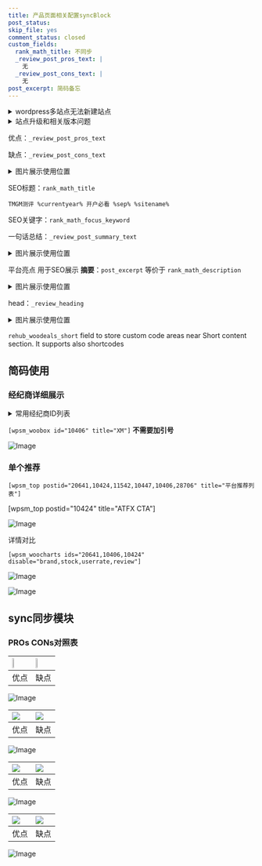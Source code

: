 ```yaml
---
title: 产品页面相关配置syncBlock
post_status: 
skip_file: yes
comment_status: closed
custom_fields:
  rank_math_title: 不同步
  _review_post_pros_text: |
    无
  _review_post_cons_text: |
    无
post_excerpt: 简码备忘
---
```

<details><summary>wordpress多站点无法新建站点</summary>

<li>和报错需要清理cookies一样的原因</li>
<li>wp-config.php里面<code>define( 'SUBDOMAIN_INSTALL', false );//子域名安装</code></li>
<li>新建子站点是用<code>define( 'SUBDOMAIN_INSTALL', true);//子域名安装</code> 完成以后，改成<code>false</code></li>
</details>

<details><summary>站点升级和相关版本问题</summary>

<p>wordpress：5.9.9
woocommerce：7.5.1
出现问题的地方：主题选项里面>><strong>Product layout >>compact style</strong></p>
<p>如何出现没有用过的字段 导致无法保存。先导出配置 然后进行修改，后面再次恢复即可。</p>
<p>出现部分字段无法显示时，需要返回默认布局后，对产品进行保存就好了。</p>
<p></p>
</details>

优点：`_review_post_pros_text`

缺点：`_review_post_cons_text`

<details><summary>图片展示使用位置</summary>

<img src="https://prod-files-secure.s3.us-west-2.amazonaws.com/39ed1227-6d7d-4570-be36-9ccd4a2c4241/f51d3d83-55d4-4bdf-9604-f37ec77ab556/Untitled.png?X-Amz-Algorithm=AWS4-HMAC-SHA256&X-Amz-Content-Sha256=UNSIGNED-PAYLOAD&X-Amz-Credential=ASIAZI2LB466ZJUZHH4U%2F20251029%2Fus-west-2%2Fs3%2Faws4_request&X-Amz-Date=20251029T045518Z&X-Amz-Expires=3600&X-Amz-Security-Token=IQoJb3JpZ2luX2VjEBMaCXVzLXdlc3QtMiJHMEUCIQDgB5c5I%2Bbn8xTl%2Fr6ndCgVa0L0%2Bax2WJ6nT6lIiNRWFQIgR%2FWv4xEK7ocdlZkMeojf2TCpKnkofyg0wLlFgi%2BbT0wqiAQIzP%2F%2F%2F%2F%2F%2F%2F%2F%2F%2FARAAGgw2Mzc0MjMxODM4MDUiDFlIRXdhELLheFQrqircAw22TgsdY5lyhjD%2F4OVSyTCo8czYoBTFvXU8JtZyQV1ZvJWaybfMMM%2FaJQ6PMedlvTFDtD1f5MBSQF0mcp%2BTtgkae%2Fo0kzNv9R409jul3xkHmro6nmkqepoHuH%2Fbt%2FuS5NJUiD17eh5Hke%2FqtD4z58r%2F4XHVs7Fw4zlIkzeqJ3QD%2F3LSRHyvJjtRzhPkbGMOXGbam80mM0Q4yovaHKmmwaFHqNLbAvo%2FGVlN0qtQiXusIWyy2QhPpcWwIF9kAt%2BWWZrMZgU0%2FZ2N%2FvaB6z2IPOFmYGqzhSFf7v64kUjrYMr8CITAJ3w2k9AtDcQl3j8b54HHf7ZfqLr3C%2BUqBkUoJp%2B6VkfIpD9hdiozKoUYCULgNuQIHKal5HbOeX7f2yFiColMf3w8xoYfHQBYoAID8vWaumGiokFdZUKED4vzIG3JFxSuLJmdzRKN5R4fgX9DVrDKerO6nFF9irxNPtJtN59qNXeK1I27tRhduR6XWWpn7Uc0YXmYMnC%2F1VM5ei5HRZ4q3uh5gWLBbZcaccD8T46iEBI3P%2BoNm1JhOsnH3EmIN9%2FMk%2FK9isvOsS2FtMsCMiXE28WBTilpzxL6y2AnBjbOqr52DisiYltOwZ5iK%2FtWKrRFIjF4%2BabbEgQeMKGFhsgGOqUB%2FQCplHE%2FQZbU8uCqLfP6YxP1ko%2BnNQLSShHsnt0tJhjWuXlEdu8f5R9yLQPVHV4p68MX31LJQ4JrxEvo%2Fso4WazJRuztAswSGZpgpSHVqiSQGXyS%2FKmW5sfSNEdd0sxuIutobVmmmhPq9b%2F3IZ9zBeDs1U5w%2BN6H3Ivz116NUiiWG7EkbUCcjP3EE4hkjjOh184tWuAc4MvSteBSwSd2S9k6HlNj&X-Amz-Signature=c9f76224ba8e30d03841c3ec51c5270fb934407ad3a011200d5f63eae764228c&X-Amz-SignedHeaders=host&x-amz-checksum-mode=ENABLED&x-id=GetObject" alt="Image">
</details>

SEO标题：`rank_math_title`

`TMGM测评 %currentyear% 开户必看 %sep% %sitename%`

SEO关键字：`rank_math_focus_keyword`

一句话总结：`_review_post_summary_text`

<details><summary>图片展示使用位置</summary>

<img src="https://prod-files-secure.s3.us-west-2.amazonaws.com/39ed1227-6d7d-4570-be36-9ccd4a2c4241/4b96a922-296c-4f4e-8630-d1c870cbce01/Untitled.png?X-Amz-Algorithm=AWS4-HMAC-SHA256&X-Amz-Content-Sha256=UNSIGNED-PAYLOAD&X-Amz-Credential=ASIAZI2LB466W4NMSRT4%2F20251029%2Fus-west-2%2Fs3%2Faws4_request&X-Amz-Date=20251029T045519Z&X-Amz-Expires=3600&X-Amz-Security-Token=IQoJb3JpZ2luX2VjEBMaCXVzLXdlc3QtMiJHMEUCIG8usodg5h53qGhCv9Q2GNgZAat3AjlU%2BvUgHxvGxn0YAiEA8ae1MZdOV4fBmpMthAiSa4eUkiBTzw45CoN4M52430IqiAQIzP%2F%2F%2F%2F%2F%2F%2F%2F%2F%2FARAAGgw2Mzc0MjMxODM4MDUiDFsVstSbjxfNbQ5KMCrcA8UyAXcg7KtMjXKHBCkvEQHtyoGAMH9%2B3DMrHtgBPq3XTXISXwiZrfS6odtc9bon%2BxG7TOUzXkW9bjgwEqlN9MHSPiZA6MhNh9oIVmf6noFIFj69UnRKIHVribZDHVn8GE7rINAB9Rmfzx0noUYK4QHvIMpqhoc6lPR2HEzCe%2BcwBA%2Bc1EmPozKRqg5crqGo9nF6CgabT03nDNtje3NVHZx2NQZzS7soG9ig89o08szQoWT080MO8lNq3mos%2Bb%2FGpbA2P%2FGr1bRpgOsmWRgqEvDmUEw7PqXNd9sq3G5I1lvZUyj67faTJtFV6NP0PikVEwq%2FEdF%2BIadpkukmj%2BtvVQyzlm2as7ca%2BTjK7JOLAx09oaTuVnN4GmsmbIdkv%2Bm2rgODJ230sh6XSBsN7MGWVs%2BxxDluEL7eIcZgvkLKM1bAHkvM8cKbuWLPKtPUdr8dc9WcP%2BtJcrJrz2B%2BXDy3ewa7CNWHZjEnHI9m0%2BFVNxex5YWtNn1627LJneApwfectC1OWuqsrUn68pktRnMF6WfRyI%2BkrZAHzPAJ9m5EgoGlnQdJPe7jJI28%2FcNfSYY0qzT4oRcjHV9eCnXmo2G2Y6M90%2FfXpcm1jdmOQV%2B%2BMHoBovsPqbAzmsItMG2YMMSFhsgGOqUB6vGZEkEwE7nIGYsyxHnkZXZGlLvvU8glvvzbCK58ybzTlYJp4CB7jVcgOQzrPI8vzmLBrIUjG0U9x0ac8s9FM9Liz9yf3uXpxWwCCDG2NA%2FooaZNJViSKU5QhzRglcDaV4XjYyJfwhtGyDQFVKT0xvzsH3p%2B%2FE8bRl4D0lEAAyOkmfZCNmDqWerQwYEu31I0vZp1Rf2Nfm9vhp%2Fe0K3fd7DwlbiR&X-Amz-Signature=8e5ac23c5b5d3467142753b339a330817125eea553fe684baf6e27f466885175&X-Amz-SignedHeaders=host&x-amz-checksum-mode=ENABLED&x-id=GetObject" alt="Image">
</details>

平台亮点 用于SEO展示 **摘要**：`post_excerpt`  等价于 `rank_math_description`

<details><summary>图片展示使用位置</summary>

<img src="https://prod-files-secure.s3.us-west-2.amazonaws.com/39ed1227-6d7d-4570-be36-9ccd4a2c4241/1ee11f63-b60a-4dfe-a7a7-d58ff23b5d88/Untitled.png?X-Amz-Algorithm=AWS4-HMAC-SHA256&X-Amz-Content-Sha256=UNSIGNED-PAYLOAD&X-Amz-Credential=ASIAZI2LB466X6Y3R4ZR%2F20251029%2Fus-west-2%2Fs3%2Faws4_request&X-Amz-Date=20251029T045519Z&X-Amz-Expires=3600&X-Amz-Security-Token=IQoJb3JpZ2luX2VjEBMaCXVzLXdlc3QtMiJGMEQCIDmKlBWS2QhxOR0Us8oiZcQp7xTamhVwIJDOpw3ngR0iAiAS67vLMfTYe8H1TKYnE5Hu0hiBk13F939rp4THJ6q1cSqIBAjM%2F%2F%2F%2F%2F%2F%2F%2F%2F%2F8BEAAaDDYzNzQyMzE4MzgwNSIMvLthCHIRdtcIAZaHKtwDMR6rYKFRNLLvlvrcE5gn2PZ7iYqKz0%2F7ThXpF1JSV3eNE6lwp%2F5TSIOqTAstpHcpMkFGW5eKUN9WhQOXRkgZEFWbGrFIyQFb8S1tttx9hVjbdARCB%2FYTudh6IJxd4tSI%2BD7C3mHMmvjm%2BFHER6ebdSME35zxbRx5ki%2FS4BQa0P5R%2F0lFWAW2vEndxOBzM4xqpXiaTSKdPtHST2f37P70SNs23wwzeVs8KzSMYxy%2BeUkGMwif3AwVRhB9IjO%2BhKnG5BCABWDm%2Bx%2Be5sN99Nzpaf79rQ8Lp3qMMAVf7t%2B%2FbMazz9qECgxfeaOmiJmcNAsoQIOg4MRR%2BsPlmTbAR4C1KXmDC%2F2R6NPgCr1c1Hty%2FpwH5alYHdd38ULbIm4hhLgvh7QHVcDiPURMoBkU9dHqX8Uwz8s9Ildbi0HIOGRR2lMG2T9SdTpvmsifrGQtY6vTZxOmy7Ly93%2FkaNsQ2f7MWXXjKcorhS9ZyStSXMQFZj0wFszjL0jHR%2BTwPUupfr08Z1WXt6vv4Ilx%2F%2FcTmRb0bb2gXTvfFfZTL%2Fuk1JxRWw%2B6bEX8OozKldYmmG%2BNY5IB8Peqz8VIzLLfI3XKCLh1BX60EEkLfE5CQglySqG3p%2BUT0C09gjoxji5ZIJ0woYWGyAY6pgFEulHh5NmQUeyN3f%2BjFFI9cXQEXzYcR7l7loMbyhp%2B3xxtVPHLODDIeCGLeQLL9y19RZErMeaBZ5pJhgSrhtgYTyDvnzPYXNP%2Ft%2BbX%2FKRiCMqVd5aiG4oUz70W%2F4fwZsweSVTTfm0czKlWJPpFFlmHCshT2jMo3SPjQiktFXZCLZPaSIxcacdET4wYsmZUMuECvLjlbOXBhLZ2HALLdX9RIA%2FH8DPy&X-Amz-Signature=037fbe4199e52af89d1487703ab40a4808fecd902e56214b299cc61a212235f7&X-Amz-SignedHeaders=host&x-amz-checksum-mode=ENABLED&x-id=GetObject" alt="Image">
<img src="https://prod-files-secure.s3.us-west-2.amazonaws.com/39ed1227-6d7d-4570-be36-9ccd4a2c4241/ad4118b5-78d8-4fbe-801e-3b29b5d99c01/Untitled.png?X-Amz-Algorithm=AWS4-HMAC-SHA256&X-Amz-Content-Sha256=UNSIGNED-PAYLOAD&X-Amz-Credential=ASIAZI2LB466X6Y3R4ZR%2F20251029%2Fus-west-2%2Fs3%2Faws4_request&X-Amz-Date=20251029T045519Z&X-Amz-Expires=3600&X-Amz-Security-Token=IQoJb3JpZ2luX2VjEBMaCXVzLXdlc3QtMiJGMEQCIDmKlBWS2QhxOR0Us8oiZcQp7xTamhVwIJDOpw3ngR0iAiAS67vLMfTYe8H1TKYnE5Hu0hiBk13F939rp4THJ6q1cSqIBAjM%2F%2F%2F%2F%2F%2F%2F%2F%2F%2F8BEAAaDDYzNzQyMzE4MzgwNSIMvLthCHIRdtcIAZaHKtwDMR6rYKFRNLLvlvrcE5gn2PZ7iYqKz0%2F7ThXpF1JSV3eNE6lwp%2F5TSIOqTAstpHcpMkFGW5eKUN9WhQOXRkgZEFWbGrFIyQFb8S1tttx9hVjbdARCB%2FYTudh6IJxd4tSI%2BD7C3mHMmvjm%2BFHER6ebdSME35zxbRx5ki%2FS4BQa0P5R%2F0lFWAW2vEndxOBzM4xqpXiaTSKdPtHST2f37P70SNs23wwzeVs8KzSMYxy%2BeUkGMwif3AwVRhB9IjO%2BhKnG5BCABWDm%2Bx%2Be5sN99Nzpaf79rQ8Lp3qMMAVf7t%2B%2FbMazz9qECgxfeaOmiJmcNAsoQIOg4MRR%2BsPlmTbAR4C1KXmDC%2F2R6NPgCr1c1Hty%2FpwH5alYHdd38ULbIm4hhLgvh7QHVcDiPURMoBkU9dHqX8Uwz8s9Ildbi0HIOGRR2lMG2T9SdTpvmsifrGQtY6vTZxOmy7Ly93%2FkaNsQ2f7MWXXjKcorhS9ZyStSXMQFZj0wFszjL0jHR%2BTwPUupfr08Z1WXt6vv4Ilx%2F%2FcTmRb0bb2gXTvfFfZTL%2Fuk1JxRWw%2B6bEX8OozKldYmmG%2BNY5IB8Peqz8VIzLLfI3XKCLh1BX60EEkLfE5CQglySqG3p%2BUT0C09gjoxji5ZIJ0woYWGyAY6pgFEulHh5NmQUeyN3f%2BjFFI9cXQEXzYcR7l7loMbyhp%2B3xxtVPHLODDIeCGLeQLL9y19RZErMeaBZ5pJhgSrhtgYTyDvnzPYXNP%2Ft%2BbX%2FKRiCMqVd5aiG4oUz70W%2F4fwZsweSVTTfm0czKlWJPpFFlmHCshT2jMo3SPjQiktFXZCLZPaSIxcacdET4wYsmZUMuECvLjlbOXBhLZ2HALLdX9RIA%2FH8DPy&X-Amz-Signature=f541cec50654e7160c5ebe6dec9cc5b88ab3e0d30cc02e169b654d2a0c82d373&X-Amz-SignedHeaders=host&x-amz-checksum-mode=ENABLED&x-id=GetObject" alt="Image">
<img src="https://prod-files-secure.s3.us-west-2.amazonaws.com/39ed1227-6d7d-4570-be36-9ccd4a2c4241/a38cf7c9-a79c-4b64-9e94-13589fe0758b/Untitled.png?X-Amz-Algorithm=AWS4-HMAC-SHA256&X-Amz-Content-Sha256=UNSIGNED-PAYLOAD&X-Amz-Credential=ASIAZI2LB466X6Y3R4ZR%2F20251029%2Fus-west-2%2Fs3%2Faws4_request&X-Amz-Date=20251029T045519Z&X-Amz-Expires=3600&X-Amz-Security-Token=IQoJb3JpZ2luX2VjEBMaCXVzLXdlc3QtMiJGMEQCIDmKlBWS2QhxOR0Us8oiZcQp7xTamhVwIJDOpw3ngR0iAiAS67vLMfTYe8H1TKYnE5Hu0hiBk13F939rp4THJ6q1cSqIBAjM%2F%2F%2F%2F%2F%2F%2F%2F%2F%2F8BEAAaDDYzNzQyMzE4MzgwNSIMvLthCHIRdtcIAZaHKtwDMR6rYKFRNLLvlvrcE5gn2PZ7iYqKz0%2F7ThXpF1JSV3eNE6lwp%2F5TSIOqTAstpHcpMkFGW5eKUN9WhQOXRkgZEFWbGrFIyQFb8S1tttx9hVjbdARCB%2FYTudh6IJxd4tSI%2BD7C3mHMmvjm%2BFHER6ebdSME35zxbRx5ki%2FS4BQa0P5R%2F0lFWAW2vEndxOBzM4xqpXiaTSKdPtHST2f37P70SNs23wwzeVs8KzSMYxy%2BeUkGMwif3AwVRhB9IjO%2BhKnG5BCABWDm%2Bx%2Be5sN99Nzpaf79rQ8Lp3qMMAVf7t%2B%2FbMazz9qECgxfeaOmiJmcNAsoQIOg4MRR%2BsPlmTbAR4C1KXmDC%2F2R6NPgCr1c1Hty%2FpwH5alYHdd38ULbIm4hhLgvh7QHVcDiPURMoBkU9dHqX8Uwz8s9Ildbi0HIOGRR2lMG2T9SdTpvmsifrGQtY6vTZxOmy7Ly93%2FkaNsQ2f7MWXXjKcorhS9ZyStSXMQFZj0wFszjL0jHR%2BTwPUupfr08Z1WXt6vv4Ilx%2F%2FcTmRb0bb2gXTvfFfZTL%2Fuk1JxRWw%2B6bEX8OozKldYmmG%2BNY5IB8Peqz8VIzLLfI3XKCLh1BX60EEkLfE5CQglySqG3p%2BUT0C09gjoxji5ZIJ0woYWGyAY6pgFEulHh5NmQUeyN3f%2BjFFI9cXQEXzYcR7l7loMbyhp%2B3xxtVPHLODDIeCGLeQLL9y19RZErMeaBZ5pJhgSrhtgYTyDvnzPYXNP%2Ft%2BbX%2FKRiCMqVd5aiG4oUz70W%2F4fwZsweSVTTfm0czKlWJPpFFlmHCshT2jMo3SPjQiktFXZCLZPaSIxcacdET4wYsmZUMuECvLjlbOXBhLZ2HALLdX9RIA%2FH8DPy&X-Amz-Signature=68d62922ad901ff3e1f63ef44b099eba89b2e980071748420eb0422bb774caa1&X-Amz-SignedHeaders=host&x-amz-checksum-mode=ENABLED&x-id=GetObject" alt="Image">
<img src="https://prod-files-secure.s3.us-west-2.amazonaws.com/39ed1227-6d7d-4570-be36-9ccd4a2c4241/7da6fc1e-d2ac-42ae-8c75-cb5749aa18f6/Untitled.png?X-Amz-Algorithm=AWS4-HMAC-SHA256&X-Amz-Content-Sha256=UNSIGNED-PAYLOAD&X-Amz-Credential=ASIAZI2LB466X6Y3R4ZR%2F20251029%2Fus-west-2%2Fs3%2Faws4_request&X-Amz-Date=20251029T045519Z&X-Amz-Expires=3600&X-Amz-Security-Token=IQoJb3JpZ2luX2VjEBMaCXVzLXdlc3QtMiJGMEQCIDmKlBWS2QhxOR0Us8oiZcQp7xTamhVwIJDOpw3ngR0iAiAS67vLMfTYe8H1TKYnE5Hu0hiBk13F939rp4THJ6q1cSqIBAjM%2F%2F%2F%2F%2F%2F%2F%2F%2F%2F8BEAAaDDYzNzQyMzE4MzgwNSIMvLthCHIRdtcIAZaHKtwDMR6rYKFRNLLvlvrcE5gn2PZ7iYqKz0%2F7ThXpF1JSV3eNE6lwp%2F5TSIOqTAstpHcpMkFGW5eKUN9WhQOXRkgZEFWbGrFIyQFb8S1tttx9hVjbdARCB%2FYTudh6IJxd4tSI%2BD7C3mHMmvjm%2BFHER6ebdSME35zxbRx5ki%2FS4BQa0P5R%2F0lFWAW2vEndxOBzM4xqpXiaTSKdPtHST2f37P70SNs23wwzeVs8KzSMYxy%2BeUkGMwif3AwVRhB9IjO%2BhKnG5BCABWDm%2Bx%2Be5sN99Nzpaf79rQ8Lp3qMMAVf7t%2B%2FbMazz9qECgxfeaOmiJmcNAsoQIOg4MRR%2BsPlmTbAR4C1KXmDC%2F2R6NPgCr1c1Hty%2FpwH5alYHdd38ULbIm4hhLgvh7QHVcDiPURMoBkU9dHqX8Uwz8s9Ildbi0HIOGRR2lMG2T9SdTpvmsifrGQtY6vTZxOmy7Ly93%2FkaNsQ2f7MWXXjKcorhS9ZyStSXMQFZj0wFszjL0jHR%2BTwPUupfr08Z1WXt6vv4Ilx%2F%2FcTmRb0bb2gXTvfFfZTL%2Fuk1JxRWw%2B6bEX8OozKldYmmG%2BNY5IB8Peqz8VIzLLfI3XKCLh1BX60EEkLfE5CQglySqG3p%2BUT0C09gjoxji5ZIJ0woYWGyAY6pgFEulHh5NmQUeyN3f%2BjFFI9cXQEXzYcR7l7loMbyhp%2B3xxtVPHLODDIeCGLeQLL9y19RZErMeaBZ5pJhgSrhtgYTyDvnzPYXNP%2Ft%2BbX%2FKRiCMqVd5aiG4oUz70W%2F4fwZsweSVTTfm0czKlWJPpFFlmHCshT2jMo3SPjQiktFXZCLZPaSIxcacdET4wYsmZUMuECvLjlbOXBhLZ2HALLdX9RIA%2FH8DPy&X-Amz-Signature=ef7e5d93803908387fa0239272316d3c03df04790d925c6ae245a8d7323d0af3&X-Amz-SignedHeaders=host&x-amz-checksum-mode=ENABLED&x-id=GetObject" alt="Image">
<img src="https://prod-files-secure.s3.us-west-2.amazonaws.com/39ed1227-6d7d-4570-be36-9ccd4a2c4241/7e97f40a-eaee-47f5-b2f9-475f96808fa7/Untitled.png?X-Amz-Algorithm=AWS4-HMAC-SHA256&X-Amz-Content-Sha256=UNSIGNED-PAYLOAD&X-Amz-Credential=ASIAZI2LB466X6Y3R4ZR%2F20251029%2Fus-west-2%2Fs3%2Faws4_request&X-Amz-Date=20251029T045519Z&X-Amz-Expires=3600&X-Amz-Security-Token=IQoJb3JpZ2luX2VjEBMaCXVzLXdlc3QtMiJGMEQCIDmKlBWS2QhxOR0Us8oiZcQp7xTamhVwIJDOpw3ngR0iAiAS67vLMfTYe8H1TKYnE5Hu0hiBk13F939rp4THJ6q1cSqIBAjM%2F%2F%2F%2F%2F%2F%2F%2F%2F%2F8BEAAaDDYzNzQyMzE4MzgwNSIMvLthCHIRdtcIAZaHKtwDMR6rYKFRNLLvlvrcE5gn2PZ7iYqKz0%2F7ThXpF1JSV3eNE6lwp%2F5TSIOqTAstpHcpMkFGW5eKUN9WhQOXRkgZEFWbGrFIyQFb8S1tttx9hVjbdARCB%2FYTudh6IJxd4tSI%2BD7C3mHMmvjm%2BFHER6ebdSME35zxbRx5ki%2FS4BQa0P5R%2F0lFWAW2vEndxOBzM4xqpXiaTSKdPtHST2f37P70SNs23wwzeVs8KzSMYxy%2BeUkGMwif3AwVRhB9IjO%2BhKnG5BCABWDm%2Bx%2Be5sN99Nzpaf79rQ8Lp3qMMAVf7t%2B%2FbMazz9qECgxfeaOmiJmcNAsoQIOg4MRR%2BsPlmTbAR4C1KXmDC%2F2R6NPgCr1c1Hty%2FpwH5alYHdd38ULbIm4hhLgvh7QHVcDiPURMoBkU9dHqX8Uwz8s9Ildbi0HIOGRR2lMG2T9SdTpvmsifrGQtY6vTZxOmy7Ly93%2FkaNsQ2f7MWXXjKcorhS9ZyStSXMQFZj0wFszjL0jHR%2BTwPUupfr08Z1WXt6vv4Ilx%2F%2FcTmRb0bb2gXTvfFfZTL%2Fuk1JxRWw%2B6bEX8OozKldYmmG%2BNY5IB8Peqz8VIzLLfI3XKCLh1BX60EEkLfE5CQglySqG3p%2BUT0C09gjoxji5ZIJ0woYWGyAY6pgFEulHh5NmQUeyN3f%2BjFFI9cXQEXzYcR7l7loMbyhp%2B3xxtVPHLODDIeCGLeQLL9y19RZErMeaBZ5pJhgSrhtgYTyDvnzPYXNP%2Ft%2BbX%2FKRiCMqVd5aiG4oUz70W%2F4fwZsweSVTTfm0czKlWJPpFFlmHCshT2jMo3SPjQiktFXZCLZPaSIxcacdET4wYsmZUMuECvLjlbOXBhLZ2HALLdX9RIA%2FH8DPy&X-Amz-Signature=c530961c77f50e30391c31ef3a3d146e2515ed93888e79dc1d9795762f8d29b2&X-Amz-SignedHeaders=host&x-amz-checksum-mode=ENABLED&x-id=GetObject" alt="Image">
</details>

head：`_review_heading`

<details><summary>图片展示使用位置</summary>

<img src="https://prod-files-secure.s3.us-west-2.amazonaws.com/39ed1227-6d7d-4570-be36-9ccd4a2c4241/3a4650ad-9887-415c-889a-edd51fa54f27/Untitled.png?X-Amz-Algorithm=AWS4-HMAC-SHA256&X-Amz-Content-Sha256=UNSIGNED-PAYLOAD&X-Amz-Credential=ASIAZI2LB466UZXQ66L3%2F20251029%2Fus-west-2%2Fs3%2Faws4_request&X-Amz-Date=20251029T045520Z&X-Amz-Expires=3600&X-Amz-Security-Token=IQoJb3JpZ2luX2VjEBMaCXVzLXdlc3QtMiJHMEUCIQCGNYzwefA8CISxs0ZJIUEOzh7iXVOPEGXhLmBRTQMDYAIgErpKLio5i7PFea3cI14GEA7z3bdbV9l7%2F7YQfkp2g%2BYqiAQIzP%2F%2F%2F%2F%2F%2F%2F%2F%2F%2FARAAGgw2Mzc0MjMxODM4MDUiDClaQfaYTPDyEBxutyrcA2bQiRm5Wg5iceA%2FDUGOuFyZIvO21R0SCz5S5yw5%2Fk07ApBundsSU1RQCOmjXoIeS13%2F9oxG4pa6BoJ8CFygrez1wSZyWJFVuG7h9cIohG9vqAwvOvmsYavdB8zm43QyfU1k%2FMCFVH6xFfPnHma0t12X2s8KAbN2o7KpiHoe6Pd9vQOJYmO3d3SX99zHxELWbG8cekb0HZzQt5nJZ2ihStxn5fANwFbDvAMWAfoAdGA7XQVeyNiFs1Q68q30nvVDNWR8MgUAp1w9QuzBCxFC7y0ziWLEKT%2FenK3jzgRXX5twUOqc%2Bfq%2BChDT%2BBfjgERA0udjIdAGFgY2fwWtq4NEyoEJMIYEkHvcFSooEWtl%2F3Bg3ZL%2FmkHqP5NvDAUIqKeatxb2IyDsoZGsyMJb3oc29xxfcOa1XMwAqYr%2BA%2Fi5Dl2fUx25JKY14xsLebolXB5dr7R5J0YQYVu%2BWLxMnFXW2tJZGmHL3CRuQ0PePBZXbqEk1jzUWabNYvKtcbE45cfGn6wfUJhza26TfW1Iuv14GJv0q8KZGC09pWwEK7MiKM0AR3k5ao0Sr9h0sT5gLnasIe0ChDp4jN6lKnxBX1XF%2BbDKxgqNJL6gsIxVST7s1zIMklPb0XYP2GjFkwRSMIyFhsgGOqUBJRHnAQJLe5JDzz5xq1SGhrCe%2Bk8jqdGEqKJ9HSgU4U7tBaVtp59RWbKLO3tNvo4BSrnHjMfqwy%2Fhmbwoq1erpzdzhJlfbMQHZ%2FS1PfTlosaTtLxkHWL9S5xdaSWSkHanA81qcbjlylmJ6gO1x1R3bMpqLC1fvj4BpdZhKdEFaoiBEPNj7SrIP1M1J2yIC7x59UJqRyh57uiYzSWwP6eau8kSHDze&X-Amz-Signature=41399928af78d10ff02f2c878bf81f4ec9dcc976ba2d8a39475372ff06f9669e&X-Amz-SignedHeaders=host&x-amz-checksum-mode=ENABLED&x-id=GetObject" alt="Image">
</details>

`rehub_woodeals_short`	field to store custom code areas near Short content section. It supports also shortcodes



## 简码使用

### 经纪商详细展示

<details><summary>常用经纪商ID列表</summary>

<pre><code class="php">嘉盛 ===> 20641  [wpsm_woobox id="20641" title="嘉盛"]
易信easymarkets ===> 11542  [wpsm_woobox id="11542" title="易信easymarkets"]
ATFX外汇 ===> 10424  [wpsm_woobox id="10424" title="ATFX"]
XM ===> 10406  [wpsm_woobox id="10406" title="XM"]
TMGM ===> 29622  [wpsm_woobox id="29622" title="TMGM"]
HYCM ===> 10447  [wpsm_woobox id="10447" title="HYCM"]
fpmarkets澳福外汇 ===> 20639  [wpsm_woobox id="20639" title="fpmarkets澳福外汇"]</code></pre>
</details>

`[wpsm_woobox id="10406" title="XM"]` **不需要加引号**

![Image](https://prod-files-secure.s3.us-west-2.amazonaws.com/39ed1227-6d7d-4570-be36-9ccd4a2c4241/4f898f9d-0fa7-4e43-acd3-ac6bc7be575a/Untitled.png?X-Amz-Algorithm=AWS4-HMAC-SHA256&X-Amz-Content-Sha256=UNSIGNED-PAYLOAD&X-Amz-Credential=ASIAZI2LB466YTDZTRGB%2F20251029%2Fus-west-2%2Fs3%2Faws4_request&X-Amz-Date=20251029T045514Z&X-Amz-Expires=3600&X-Amz-Security-Token=IQoJb3JpZ2luX2VjEBMaCXVzLXdlc3QtMiJGMEQCIDYjSnWUi6rvJNHQt7Zbd50nk8nxNynlaKtxA83EgOEIAiBx0QQLPaek6qZZVDHm6tU0ENXwTVBKu7qP0EYB6z0xkSqIBAjM%2F%2F%2F%2F%2F%2F%2F%2F%2F%2F8BEAAaDDYzNzQyMzE4MzgwNSIMfuSzwljpCeFH6SPMKtwDBO6pBpB%2B9BSHFqa8wdsD9fnDob55Q7WZpJLqKJ81x6xeJ7KUWqe6SGv6alTdXREueDtYCkAR4a6pJWzy%2FPPG%2BNp4UDTDmjMNu9Io5DmE43d5Y3JB4lsfs66HeQDCoQ7%2BlZzvjysCo0btS1P0uPRXu7AGxrl0Ch4BKLxYA43h6OXmU%2BJLX7LLc3vldVQBicXNGYggGs8o8%2FKkUIHZRPfRJFAI20Ya%2FjWbmTJr7v8U8QvzP9JUACIQIwSYuqNSFCOrDIiWMk494NXK05VWQZkGKmFp%2BBn%2FzPYhq80%2Baokl5JYVGDimO4Ysv5I8kBK3R2qJP6PSIkgVf1g7%2FFXEcepQNaOCu%2BY1M%2FV6Ken%2F%2BgEznvovVf021O6xlKiSxXliK%2B%2F8aPcVTX8jvrhEHMFr1y8aCTnCSCsTdwnFfPxHFc9PKjhwH6niga7EM2nn0dI6dJ%2Bmadf2kiOcT5cjGsT11ClTQ7SNq7YK%2BM6txMgutIPe6bJTzXsvFAr3SH4YMk%2BUcmvVSnCRqd61PBy1vBL9FjZBr9PzkY2YGcHOEmcJVMI%2BiIRbaiVn96pFibzvuETzvVpn9Yf0QZ7oc%2BslF3%2BEljHB0x0x4UBhAwcyv3%2FVeMfHZU2g6yFT3aTzwK16HH4wtIeGyAY6pgFKLTtVQn8nXJXkcsJ52aIkJpMxBHztFYZGxmPhXT6qP1KSozFOyzsGwGaCTpMWIUDq97AsyxJXCl7H5qX10OkdXxa0rHOel9fxWMI0U%2BDMMwILs66hpLwyXyb9xLeq9EnQsPVpJp3AGvHapBS1Or3g6%2FfYsUSO%2BvXrJxhYF0YyMapJ6KkJxBJFaGgooT3SRgNCSpBug49x7Ys8M4c3XpAWLBm78g9%2B&X-Amz-Signature=438973734d22f64af8139f387bb42189049c5b95949607a3a4d3c7ba0e501cf1&X-Amz-SignedHeaders=host&x-amz-checksum-mode=ENABLED&x-id=GetObject)

### 单个推荐
`[wpsm_top postid="20641,10424,11542,10447,10406,28706" title="平台推荐列表"]`

[wpsm_top postid="10424" title="ATFX CTA"]

![Image](https://prod-files-secure.s3.us-west-2.amazonaws.com/39ed1227-6d7d-4570-be36-9ccd4a2c4241/5ac620dc-51a8-48b6-b55d-91f47299193c/Untitled.png?X-Amz-Algorithm=AWS4-HMAC-SHA256&X-Amz-Content-Sha256=UNSIGNED-PAYLOAD&X-Amz-Credential=ASIAZI2LB466YTDZTRGB%2F20251029%2Fus-west-2%2Fs3%2Faws4_request&X-Amz-Date=20251029T045514Z&X-Amz-Expires=3600&X-Amz-Security-Token=IQoJb3JpZ2luX2VjEBMaCXVzLXdlc3QtMiJGMEQCIDYjSnWUi6rvJNHQt7Zbd50nk8nxNynlaKtxA83EgOEIAiBx0QQLPaek6qZZVDHm6tU0ENXwTVBKu7qP0EYB6z0xkSqIBAjM%2F%2F%2F%2F%2F%2F%2F%2F%2F%2F8BEAAaDDYzNzQyMzE4MzgwNSIMfuSzwljpCeFH6SPMKtwDBO6pBpB%2B9BSHFqa8wdsD9fnDob55Q7WZpJLqKJ81x6xeJ7KUWqe6SGv6alTdXREueDtYCkAR4a6pJWzy%2FPPG%2BNp4UDTDmjMNu9Io5DmE43d5Y3JB4lsfs66HeQDCoQ7%2BlZzvjysCo0btS1P0uPRXu7AGxrl0Ch4BKLxYA43h6OXmU%2BJLX7LLc3vldVQBicXNGYggGs8o8%2FKkUIHZRPfRJFAI20Ya%2FjWbmTJr7v8U8QvzP9JUACIQIwSYuqNSFCOrDIiWMk494NXK05VWQZkGKmFp%2BBn%2FzPYhq80%2Baokl5JYVGDimO4Ysv5I8kBK3R2qJP6PSIkgVf1g7%2FFXEcepQNaOCu%2BY1M%2FV6Ken%2F%2BgEznvovVf021O6xlKiSxXliK%2B%2F8aPcVTX8jvrhEHMFr1y8aCTnCSCsTdwnFfPxHFc9PKjhwH6niga7EM2nn0dI6dJ%2Bmadf2kiOcT5cjGsT11ClTQ7SNq7YK%2BM6txMgutIPe6bJTzXsvFAr3SH4YMk%2BUcmvVSnCRqd61PBy1vBL9FjZBr9PzkY2YGcHOEmcJVMI%2BiIRbaiVn96pFibzvuETzvVpn9Yf0QZ7oc%2BslF3%2BEljHB0x0x4UBhAwcyv3%2FVeMfHZU2g6yFT3aTzwK16HH4wtIeGyAY6pgFKLTtVQn8nXJXkcsJ52aIkJpMxBHztFYZGxmPhXT6qP1KSozFOyzsGwGaCTpMWIUDq97AsyxJXCl7H5qX10OkdXxa0rHOel9fxWMI0U%2BDMMwILs66hpLwyXyb9xLeq9EnQsPVpJp3AGvHapBS1Or3g6%2FfYsUSO%2BvXrJxhYF0YyMapJ6KkJxBJFaGgooT3SRgNCSpBug49x7Ys8M4c3XpAWLBm78g9%2B&X-Amz-Signature=8a79a29292f22c2d375ef51ea6a85b4b27bd77ff54ab4ed0903941679cd7a9be&X-Amz-SignedHeaders=host&x-amz-checksum-mode=ENABLED&x-id=GetObject)

详情对比

`[wpsm_woocharts ids="20641,10406,10424" disable="brand,stock,userrate,review"]`

![Image](https://prod-files-secure.s3.us-west-2.amazonaws.com/39ed1227-6d7d-4570-be36-9ccd4a2c4241/bf3ba45f-b9f3-4295-8aef-b4a495fd25f4/Untitled.png?X-Amz-Algorithm=AWS4-HMAC-SHA256&X-Amz-Content-Sha256=UNSIGNED-PAYLOAD&X-Amz-Credential=ASIAZI2LB466YTDZTRGB%2F20251029%2Fus-west-2%2Fs3%2Faws4_request&X-Amz-Date=20251029T045514Z&X-Amz-Expires=3600&X-Amz-Security-Token=IQoJb3JpZ2luX2VjEBMaCXVzLXdlc3QtMiJGMEQCIDYjSnWUi6rvJNHQt7Zbd50nk8nxNynlaKtxA83EgOEIAiBx0QQLPaek6qZZVDHm6tU0ENXwTVBKu7qP0EYB6z0xkSqIBAjM%2F%2F%2F%2F%2F%2F%2F%2F%2F%2F8BEAAaDDYzNzQyMzE4MzgwNSIMfuSzwljpCeFH6SPMKtwDBO6pBpB%2B9BSHFqa8wdsD9fnDob55Q7WZpJLqKJ81x6xeJ7KUWqe6SGv6alTdXREueDtYCkAR4a6pJWzy%2FPPG%2BNp4UDTDmjMNu9Io5DmE43d5Y3JB4lsfs66HeQDCoQ7%2BlZzvjysCo0btS1P0uPRXu7AGxrl0Ch4BKLxYA43h6OXmU%2BJLX7LLc3vldVQBicXNGYggGs8o8%2FKkUIHZRPfRJFAI20Ya%2FjWbmTJr7v8U8QvzP9JUACIQIwSYuqNSFCOrDIiWMk494NXK05VWQZkGKmFp%2BBn%2FzPYhq80%2Baokl5JYVGDimO4Ysv5I8kBK3R2qJP6PSIkgVf1g7%2FFXEcepQNaOCu%2BY1M%2FV6Ken%2F%2BgEznvovVf021O6xlKiSxXliK%2B%2F8aPcVTX8jvrhEHMFr1y8aCTnCSCsTdwnFfPxHFc9PKjhwH6niga7EM2nn0dI6dJ%2Bmadf2kiOcT5cjGsT11ClTQ7SNq7YK%2BM6txMgutIPe6bJTzXsvFAr3SH4YMk%2BUcmvVSnCRqd61PBy1vBL9FjZBr9PzkY2YGcHOEmcJVMI%2BiIRbaiVn96pFibzvuETzvVpn9Yf0QZ7oc%2BslF3%2BEljHB0x0x4UBhAwcyv3%2FVeMfHZU2g6yFT3aTzwK16HH4wtIeGyAY6pgFKLTtVQn8nXJXkcsJ52aIkJpMxBHztFYZGxmPhXT6qP1KSozFOyzsGwGaCTpMWIUDq97AsyxJXCl7H5qX10OkdXxa0rHOel9fxWMI0U%2BDMMwILs66hpLwyXyb9xLeq9EnQsPVpJp3AGvHapBS1Or3g6%2FfYsUSO%2BvXrJxhYF0YyMapJ6KkJxBJFaGgooT3SRgNCSpBug49x7Ys8M4c3XpAWLBm78g9%2B&X-Amz-Signature=182a31d1355365d08c00ac4acbd20b5ae0b29a207c47e37b1320b39f55005922&X-Amz-SignedHeaders=host&x-amz-checksum-mode=ENABLED&x-id=GetObject)

![Image](https://prod-files-secure.s3.us-west-2.amazonaws.com/39ed1227-6d7d-4570-be36-9ccd4a2c4241/30bc56ef-f383-4b48-9768-2ebc9e436ec0/Untitled.png?X-Amz-Algorithm=AWS4-HMAC-SHA256&X-Amz-Content-Sha256=UNSIGNED-PAYLOAD&X-Amz-Credential=ASIAZI2LB466YTDZTRGB%2F20251029%2Fus-west-2%2Fs3%2Faws4_request&X-Amz-Date=20251029T045514Z&X-Amz-Expires=3600&X-Amz-Security-Token=IQoJb3JpZ2luX2VjEBMaCXVzLXdlc3QtMiJGMEQCIDYjSnWUi6rvJNHQt7Zbd50nk8nxNynlaKtxA83EgOEIAiBx0QQLPaek6qZZVDHm6tU0ENXwTVBKu7qP0EYB6z0xkSqIBAjM%2F%2F%2F%2F%2F%2F%2F%2F%2F%2F8BEAAaDDYzNzQyMzE4MzgwNSIMfuSzwljpCeFH6SPMKtwDBO6pBpB%2B9BSHFqa8wdsD9fnDob55Q7WZpJLqKJ81x6xeJ7KUWqe6SGv6alTdXREueDtYCkAR4a6pJWzy%2FPPG%2BNp4UDTDmjMNu9Io5DmE43d5Y3JB4lsfs66HeQDCoQ7%2BlZzvjysCo0btS1P0uPRXu7AGxrl0Ch4BKLxYA43h6OXmU%2BJLX7LLc3vldVQBicXNGYggGs8o8%2FKkUIHZRPfRJFAI20Ya%2FjWbmTJr7v8U8QvzP9JUACIQIwSYuqNSFCOrDIiWMk494NXK05VWQZkGKmFp%2BBn%2FzPYhq80%2Baokl5JYVGDimO4Ysv5I8kBK3R2qJP6PSIkgVf1g7%2FFXEcepQNaOCu%2BY1M%2FV6Ken%2F%2BgEznvovVf021O6xlKiSxXliK%2B%2F8aPcVTX8jvrhEHMFr1y8aCTnCSCsTdwnFfPxHFc9PKjhwH6niga7EM2nn0dI6dJ%2Bmadf2kiOcT5cjGsT11ClTQ7SNq7YK%2BM6txMgutIPe6bJTzXsvFAr3SH4YMk%2BUcmvVSnCRqd61PBy1vBL9FjZBr9PzkY2YGcHOEmcJVMI%2BiIRbaiVn96pFibzvuETzvVpn9Yf0QZ7oc%2BslF3%2BEljHB0x0x4UBhAwcyv3%2FVeMfHZU2g6yFT3aTzwK16HH4wtIeGyAY6pgFKLTtVQn8nXJXkcsJ52aIkJpMxBHztFYZGxmPhXT6qP1KSozFOyzsGwGaCTpMWIUDq97AsyxJXCl7H5qX10OkdXxa0rHOel9fxWMI0U%2BDMMwILs66hpLwyXyb9xLeq9EnQsPVpJp3AGvHapBS1Or3g6%2FfYsUSO%2BvXrJxhYF0YyMapJ6KkJxBJFaGgooT3SRgNCSpBug49x7Ys8M4c3XpAWLBm78g9%2B&X-Amz-Signature=552c4642ec66b9d70b0305677c39095af13e8c4928b8de021b1a32ea549db1ff&X-Amz-SignedHeaders=host&x-amz-checksum-mode=ENABLED&x-id=GetObject)

## sync同步模块

### PROs CONs对照表

| <img src="https://cdn.ifttt.fun/gh/jarlin8/OSS@main/icons/customize/pros.svg" height="auto" width="37.3%"> | <img src="https://cdn.ifttt.fun/gh/jarlin8/OSS@main/icons/customize/cons.svg" height="auto" width="28.8%"> |
| :--- | :--- |
| 优点 | 缺点 |

![Image](https://prod-files-secure.s3.us-west-2.amazonaws.com/39ed1227-6d7d-4570-be36-9ccd4a2c4241/8742b755-dfb5-4004-9a5f-d6e561664bd8/Untitled.png?X-Amz-Algorithm=AWS4-HMAC-SHA256&X-Amz-Content-Sha256=UNSIGNED-PAYLOAD&X-Amz-Credential=ASIAZI2LB466YTDZTRGB%2F20251029%2Fus-west-2%2Fs3%2Faws4_request&X-Amz-Date=20251029T045514Z&X-Amz-Expires=3600&X-Amz-Security-Token=IQoJb3JpZ2luX2VjEBMaCXVzLXdlc3QtMiJGMEQCIDYjSnWUi6rvJNHQt7Zbd50nk8nxNynlaKtxA83EgOEIAiBx0QQLPaek6qZZVDHm6tU0ENXwTVBKu7qP0EYB6z0xkSqIBAjM%2F%2F%2F%2F%2F%2F%2F%2F%2F%2F8BEAAaDDYzNzQyMzE4MzgwNSIMfuSzwljpCeFH6SPMKtwDBO6pBpB%2B9BSHFqa8wdsD9fnDob55Q7WZpJLqKJ81x6xeJ7KUWqe6SGv6alTdXREueDtYCkAR4a6pJWzy%2FPPG%2BNp4UDTDmjMNu9Io5DmE43d5Y3JB4lsfs66HeQDCoQ7%2BlZzvjysCo0btS1P0uPRXu7AGxrl0Ch4BKLxYA43h6OXmU%2BJLX7LLc3vldVQBicXNGYggGs8o8%2FKkUIHZRPfRJFAI20Ya%2FjWbmTJr7v8U8QvzP9JUACIQIwSYuqNSFCOrDIiWMk494NXK05VWQZkGKmFp%2BBn%2FzPYhq80%2Baokl5JYVGDimO4Ysv5I8kBK3R2qJP6PSIkgVf1g7%2FFXEcepQNaOCu%2BY1M%2FV6Ken%2F%2BgEznvovVf021O6xlKiSxXliK%2B%2F8aPcVTX8jvrhEHMFr1y8aCTnCSCsTdwnFfPxHFc9PKjhwH6niga7EM2nn0dI6dJ%2Bmadf2kiOcT5cjGsT11ClTQ7SNq7YK%2BM6txMgutIPe6bJTzXsvFAr3SH4YMk%2BUcmvVSnCRqd61PBy1vBL9FjZBr9PzkY2YGcHOEmcJVMI%2BiIRbaiVn96pFibzvuETzvVpn9Yf0QZ7oc%2BslF3%2BEljHB0x0x4UBhAwcyv3%2FVeMfHZU2g6yFT3aTzwK16HH4wtIeGyAY6pgFKLTtVQn8nXJXkcsJ52aIkJpMxBHztFYZGxmPhXT6qP1KSozFOyzsGwGaCTpMWIUDq97AsyxJXCl7H5qX10OkdXxa0rHOel9fxWMI0U%2BDMMwILs66hpLwyXyb9xLeq9EnQsPVpJp3AGvHapBS1Or3g6%2FfYsUSO%2BvXrJxhYF0YyMapJ6KkJxBJFaGgooT3SRgNCSpBug49x7Ys8M4c3XpAWLBm78g9%2B&X-Amz-Signature=a0453a86d5449bc07594c2997362fde91d6d0b61eba405b898706fb6d2fefade&X-Amz-SignedHeaders=host&x-amz-checksum-mode=ENABLED&x-id=GetObject)

| <img src="https://cdn.ifttt.fun/gh/jarlin8/OSS@main/icons/customize/pros1.svg" height="auto"> | <img src="https://cdn.ifttt.fun/gh/jarlin8/OSS@main/icons/customize/cons1.svg" height="auto"> |
| :--- | :--- |
| 优点 | 缺点 |

![Image](https://prod-files-secure.s3.us-west-2.amazonaws.com/39ed1227-6d7d-4570-be36-9ccd4a2c4241/806358f8-c9c4-4e17-bb35-c6c76a5397a5/Untitled.png?X-Amz-Algorithm=AWS4-HMAC-SHA256&X-Amz-Content-Sha256=UNSIGNED-PAYLOAD&X-Amz-Credential=ASIAZI2LB466YTDZTRGB%2F20251029%2Fus-west-2%2Fs3%2Faws4_request&X-Amz-Date=20251029T045514Z&X-Amz-Expires=3600&X-Amz-Security-Token=IQoJb3JpZ2luX2VjEBMaCXVzLXdlc3QtMiJGMEQCIDYjSnWUi6rvJNHQt7Zbd50nk8nxNynlaKtxA83EgOEIAiBx0QQLPaek6qZZVDHm6tU0ENXwTVBKu7qP0EYB6z0xkSqIBAjM%2F%2F%2F%2F%2F%2F%2F%2F%2F%2F8BEAAaDDYzNzQyMzE4MzgwNSIMfuSzwljpCeFH6SPMKtwDBO6pBpB%2B9BSHFqa8wdsD9fnDob55Q7WZpJLqKJ81x6xeJ7KUWqe6SGv6alTdXREueDtYCkAR4a6pJWzy%2FPPG%2BNp4UDTDmjMNu9Io5DmE43d5Y3JB4lsfs66HeQDCoQ7%2BlZzvjysCo0btS1P0uPRXu7AGxrl0Ch4BKLxYA43h6OXmU%2BJLX7LLc3vldVQBicXNGYggGs8o8%2FKkUIHZRPfRJFAI20Ya%2FjWbmTJr7v8U8QvzP9JUACIQIwSYuqNSFCOrDIiWMk494NXK05VWQZkGKmFp%2BBn%2FzPYhq80%2Baokl5JYVGDimO4Ysv5I8kBK3R2qJP6PSIkgVf1g7%2FFXEcepQNaOCu%2BY1M%2FV6Ken%2F%2BgEznvovVf021O6xlKiSxXliK%2B%2F8aPcVTX8jvrhEHMFr1y8aCTnCSCsTdwnFfPxHFc9PKjhwH6niga7EM2nn0dI6dJ%2Bmadf2kiOcT5cjGsT11ClTQ7SNq7YK%2BM6txMgutIPe6bJTzXsvFAr3SH4YMk%2BUcmvVSnCRqd61PBy1vBL9FjZBr9PzkY2YGcHOEmcJVMI%2BiIRbaiVn96pFibzvuETzvVpn9Yf0QZ7oc%2BslF3%2BEljHB0x0x4UBhAwcyv3%2FVeMfHZU2g6yFT3aTzwK16HH4wtIeGyAY6pgFKLTtVQn8nXJXkcsJ52aIkJpMxBHztFYZGxmPhXT6qP1KSozFOyzsGwGaCTpMWIUDq97AsyxJXCl7H5qX10OkdXxa0rHOel9fxWMI0U%2BDMMwILs66hpLwyXyb9xLeq9EnQsPVpJp3AGvHapBS1Or3g6%2FfYsUSO%2BvXrJxhYF0YyMapJ6KkJxBJFaGgooT3SRgNCSpBug49x7Ys8M4c3XpAWLBm78g9%2B&X-Amz-Signature=1ab7acb474cb3bb1ab41668d5458e7af5497ff75bcd30497b0df6dde40a92a17&X-Amz-SignedHeaders=host&x-amz-checksum-mode=ENABLED&x-id=GetObject)

| <img src="https://cdn.ifttt.fun/gh/jarlin8/OSS@main/icons/customize/pros2.svg" height="auto"> | <img src="https://cdn.ifttt.fun/gh/jarlin8/OSS@main/icons/customize/cons2.svg" height="auto"> |
| :--- | :--- |
| 优点 | 缺点 |

![Image](https://prod-files-secure.s3.us-west-2.amazonaws.com/39ed1227-6d7d-4570-be36-9ccd4a2c4241/a9245ec9-70dd-4005-b534-0d54315fc5f3/Untitled.png?X-Amz-Algorithm=AWS4-HMAC-SHA256&X-Amz-Content-Sha256=UNSIGNED-PAYLOAD&X-Amz-Credential=ASIAZI2LB466YTDZTRGB%2F20251029%2Fus-west-2%2Fs3%2Faws4_request&X-Amz-Date=20251029T045514Z&X-Amz-Expires=3600&X-Amz-Security-Token=IQoJb3JpZ2luX2VjEBMaCXVzLXdlc3QtMiJGMEQCIDYjSnWUi6rvJNHQt7Zbd50nk8nxNynlaKtxA83EgOEIAiBx0QQLPaek6qZZVDHm6tU0ENXwTVBKu7qP0EYB6z0xkSqIBAjM%2F%2F%2F%2F%2F%2F%2F%2F%2F%2F8BEAAaDDYzNzQyMzE4MzgwNSIMfuSzwljpCeFH6SPMKtwDBO6pBpB%2B9BSHFqa8wdsD9fnDob55Q7WZpJLqKJ81x6xeJ7KUWqe6SGv6alTdXREueDtYCkAR4a6pJWzy%2FPPG%2BNp4UDTDmjMNu9Io5DmE43d5Y3JB4lsfs66HeQDCoQ7%2BlZzvjysCo0btS1P0uPRXu7AGxrl0Ch4BKLxYA43h6OXmU%2BJLX7LLc3vldVQBicXNGYggGs8o8%2FKkUIHZRPfRJFAI20Ya%2FjWbmTJr7v8U8QvzP9JUACIQIwSYuqNSFCOrDIiWMk494NXK05VWQZkGKmFp%2BBn%2FzPYhq80%2Baokl5JYVGDimO4Ysv5I8kBK3R2qJP6PSIkgVf1g7%2FFXEcepQNaOCu%2BY1M%2FV6Ken%2F%2BgEznvovVf021O6xlKiSxXliK%2B%2F8aPcVTX8jvrhEHMFr1y8aCTnCSCsTdwnFfPxHFc9PKjhwH6niga7EM2nn0dI6dJ%2Bmadf2kiOcT5cjGsT11ClTQ7SNq7YK%2BM6txMgutIPe6bJTzXsvFAr3SH4YMk%2BUcmvVSnCRqd61PBy1vBL9FjZBr9PzkY2YGcHOEmcJVMI%2BiIRbaiVn96pFibzvuETzvVpn9Yf0QZ7oc%2BslF3%2BEljHB0x0x4UBhAwcyv3%2FVeMfHZU2g6yFT3aTzwK16HH4wtIeGyAY6pgFKLTtVQn8nXJXkcsJ52aIkJpMxBHztFYZGxmPhXT6qP1KSozFOyzsGwGaCTpMWIUDq97AsyxJXCl7H5qX10OkdXxa0rHOel9fxWMI0U%2BDMMwILs66hpLwyXyb9xLeq9EnQsPVpJp3AGvHapBS1Or3g6%2FfYsUSO%2BvXrJxhYF0YyMapJ6KkJxBJFaGgooT3SRgNCSpBug49x7Ys8M4c3XpAWLBm78g9%2B&X-Amz-Signature=e0367e95c94ad8fd37222746f422efb0d06ff376431edd699b824087e8bc5154&X-Amz-SignedHeaders=host&x-amz-checksum-mode=ENABLED&x-id=GetObject)

| <img src="https://cdn.ifttt.fun/gh/jarlin8/OSS@main/icons/customize/pros3.svg" height="auto"> | <img src="https://cdn.ifttt.fun/gh/jarlin8/OSS@main/icons/customize/cons3.svg" height="auto"> |
| :--- | :--- |
| 优点 | 缺点 |

![Image](https://prod-files-secure.s3.us-west-2.amazonaws.com/39ed1227-6d7d-4570-be36-9ccd4a2c4241/e1e580a2-2e5c-4780-9ff4-19c318fc2284/Untitled.png?X-Amz-Algorithm=AWS4-HMAC-SHA256&X-Amz-Content-Sha256=UNSIGNED-PAYLOAD&X-Amz-Credential=ASIAZI2LB466YTDZTRGB%2F20251029%2Fus-west-2%2Fs3%2Faws4_request&X-Amz-Date=20251029T045514Z&X-Amz-Expires=3600&X-Amz-Security-Token=IQoJb3JpZ2luX2VjEBMaCXVzLXdlc3QtMiJGMEQCIDYjSnWUi6rvJNHQt7Zbd50nk8nxNynlaKtxA83EgOEIAiBx0QQLPaek6qZZVDHm6tU0ENXwTVBKu7qP0EYB6z0xkSqIBAjM%2F%2F%2F%2F%2F%2F%2F%2F%2F%2F8BEAAaDDYzNzQyMzE4MzgwNSIMfuSzwljpCeFH6SPMKtwDBO6pBpB%2B9BSHFqa8wdsD9fnDob55Q7WZpJLqKJ81x6xeJ7KUWqe6SGv6alTdXREueDtYCkAR4a6pJWzy%2FPPG%2BNp4UDTDmjMNu9Io5DmE43d5Y3JB4lsfs66HeQDCoQ7%2BlZzvjysCo0btS1P0uPRXu7AGxrl0Ch4BKLxYA43h6OXmU%2BJLX7LLc3vldVQBicXNGYggGs8o8%2FKkUIHZRPfRJFAI20Ya%2FjWbmTJr7v8U8QvzP9JUACIQIwSYuqNSFCOrDIiWMk494NXK05VWQZkGKmFp%2BBn%2FzPYhq80%2Baokl5JYVGDimO4Ysv5I8kBK3R2qJP6PSIkgVf1g7%2FFXEcepQNaOCu%2BY1M%2FV6Ken%2F%2BgEznvovVf021O6xlKiSxXliK%2B%2F8aPcVTX8jvrhEHMFr1y8aCTnCSCsTdwnFfPxHFc9PKjhwH6niga7EM2nn0dI6dJ%2Bmadf2kiOcT5cjGsT11ClTQ7SNq7YK%2BM6txMgutIPe6bJTzXsvFAr3SH4YMk%2BUcmvVSnCRqd61PBy1vBL9FjZBr9PzkY2YGcHOEmcJVMI%2BiIRbaiVn96pFibzvuETzvVpn9Yf0QZ7oc%2BslF3%2BEljHB0x0x4UBhAwcyv3%2FVeMfHZU2g6yFT3aTzwK16HH4wtIeGyAY6pgFKLTtVQn8nXJXkcsJ52aIkJpMxBHztFYZGxmPhXT6qP1KSozFOyzsGwGaCTpMWIUDq97AsyxJXCl7H5qX10OkdXxa0rHOel9fxWMI0U%2BDMMwILs66hpLwyXyb9xLeq9EnQsPVpJp3AGvHapBS1Or3g6%2FfYsUSO%2BvXrJxhYF0YyMapJ6KkJxBJFaGgooT3SRgNCSpBug49x7Ys8M4c3XpAWLBm78g9%2B&X-Amz-Signature=21547c9488fa8f19cbb8342cf3ffdeff2528d0e052b976073a70c1781babace2&X-Amz-SignedHeaders=host&x-amz-checksum-mode=ENABLED&x-id=GetObject)